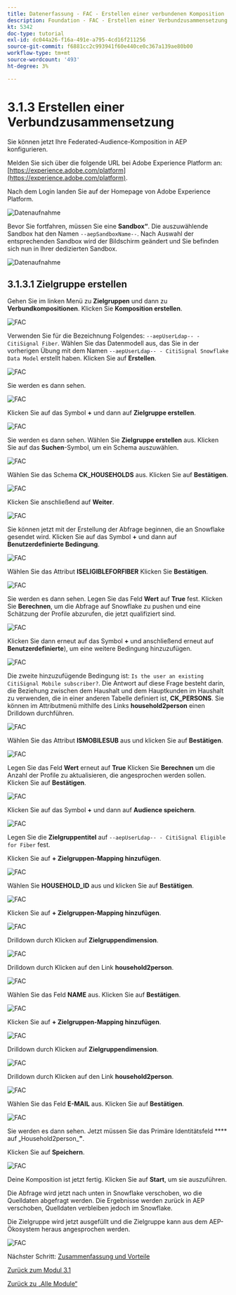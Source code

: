 ```yaml
---
title: Datenerfassung - FAC - Erstellen einer verbundenen Komposition
description: Foundation - FAC - Erstellen einer Verbundzusammensetzung
kt: 5342
doc-type: tutorial
exl-id: dc044a26-f16a-491e-a795-4cd16f211256
source-git-commit: f6881cc2c993941f60e440ce0c367a139ae80b00
workflow-type: tm+mt
source-wordcount: '493'
ht-degree: 3%

---
```


# 3.1.3 Erstellen einer Verbundzusammensetzung

Sie können jetzt Ihre Federated-Audience-Komposition in AEP konfigurieren.

Melden Sie sich über die folgende URL bei Adobe Experience Platform an: [https://experience.adobe.com/platform](https://experience.adobe.com/platform).

Nach dem Login landen Sie auf der Homepage von Adobe Experience Platform.

![Datenaufnahme](./images/home.png)

Bevor Sie fortfahren, müssen Sie eine **Sandbox“**. Die auszuwählende Sandbox hat den Namen ``--aepSandboxName--``. Nach Auswahl der entsprechenden Sandbox wird der Bildschirm geändert und Sie befinden sich nun in Ihrer dedizierten Sandbox.

![Datenaufnahme](./images/sb1.png)

## 3.1.3.1 Zielgruppe erstellen

Gehen Sie im linken Menü zu **Zielgruppen** und dann zu **Verbundkompositionen**. Klicken Sie **Komposition erstellen**.

![FAC](./images/fedcomp1.png)

Verwenden Sie für die Bezeichnung Folgendes: `--aepUserLdap-- - CitiSignal Fiber`. Wählen Sie das Datenmodell aus, das Sie in der vorherigen Übung mit dem Namen `--aepUserLdap-- - CitiSignal Snowflake Data Model` erstellt haben. Klicken Sie auf **Erstellen**.

![FAC](./images/fedcomp2.png)

Sie werden es dann sehen.

![FAC](./images/fedcomp3.png)

Klicken Sie auf das Symbol **+** und dann auf **Zielgruppe erstellen**.

![FAC](./images/fedcomp4.png)

Sie werden es dann sehen. Wählen Sie **Zielgruppe erstellen** aus. Klicken Sie auf das **Suchen**-Symbol, um ein Schema auszuwählen.

![FAC](./images/fedcomp5.png)

Wählen Sie das Schema **CK_HOUSEHOLDS** aus. Klicken Sie auf **Bestätigen**.

![FAC](./images/fedcomp6.png)

Klicken Sie anschließend auf **Weiter**.

![FAC](./images/fedcomp7.png)

Sie können jetzt mit der Erstellung der Abfrage beginnen, die an Snowflake gesendet wird. Klicken Sie auf das Symbol **+** und dann auf **Benutzerdefinierte Bedingung**.

![FAC](./images/fedcomp8.png)

Wählen Sie das Attribut **ISELIGIBLEFORFIBER** Klicken Sie **Bestätigen**.

![FAC](./images/fedcomp9.png)

Sie werden es dann sehen. Legen Sie das Feld **Wert** auf **True** fest. Klicken Sie **Berechnen**, um die Abfrage auf Snowflake zu pushen und eine Schätzung der Profile abzurufen, die jetzt qualifiziert sind.

![FAC](./images/fedcomp10.png)

Klicken Sie dann erneut auf das Symbol **+** und anschließend erneut auf **Benutzerdefinierte**), um eine weitere Bedingung hinzuzufügen.

![FAC](./images/fedcomp11.png)

Die zweite hinzuzufügende Bedingung ist: `Is the user an existing CitiSignal Mobile subscriber?`. Die Antwort auf diese Frage besteht darin, die Beziehung zwischen dem Haushalt und dem Hauptkunden im Haushalt zu verwenden, die in einer anderen Tabelle definiert ist, **CK_PERSONS**. Sie können im Attributmenü mithilfe des Links **household2person** einen Drilldown durchführen.

![FAC](./images/fedcomp12.png)

Wählen Sie das Attribut **ISMOBILESUB** aus und klicken Sie auf **Bestätigen**.

![FAC](./images/fedcomp13.png)

Legen Sie das Feld **Wert** erneut auf **True** Klicken Sie **Berechnen** um die Anzahl der Profile zu aktualisieren, die angesprochen werden sollen. Klicken Sie auf **Bestätigen**.

![FAC](./images/fedcomp14.png)

Klicken Sie auf das Symbol **+** und dann auf **Audience speichern**.

![FAC](./images/fedcomp15.png)

Legen Sie die **Zielgruppentitel** auf `--aepUserLdap-- - CitiSignal Eligible for Fiber` fest.

Klicken Sie auf **+ Zielgruppen-Mapping hinzufügen**.

![FAC](./images/fedcomp16.png)

Wählen Sie **HOUSEHOLD_ID** aus und klicken Sie auf **Bestätigen**.

![FAC](./images/fedcomp17.png)

Klicken Sie auf **+ Zielgruppen-Mapping hinzufügen**.

![FAC](./images/fedcomp18.png)

Drilldown durch Klicken auf **Zielgruppendimension**.

![FAC](./images/fedcomp18a.png)

Drilldown durch Klicken auf den Link **household2person**.

![FAC](./images/fedcomp18b.png)

Wählen Sie das Feld **NAME** aus. Klicken Sie auf **Bestätigen**.

![FAC](./images/fedcomp18c.png)

Klicken Sie auf **+ Zielgruppen-Mapping hinzufügen**.

![FAC](./images/fedcomp20.png)

Drilldown durch Klicken auf **Zielgruppendimension**.

![FAC](./images/fedcomp20a.png)

Drilldown durch Klicken auf den Link **household2person**.

![FAC](./images/fedcomp20b.png)

Wählen Sie das Feld **E-MAIL** aus. Klicken Sie auf **Bestätigen**.

![FAC](./images/fedcomp20c.png)

Sie werden es dann sehen. Jetzt müssen Sie das Primäre Identitätsfeld **** auf „Household2person_**&quot;**.

Klicken Sie auf **Speichern**.

![FAC](./images/fedcomp21.png)

Deine Komposition ist jetzt fertig. Klicken Sie auf **Start**, um sie auszuführen.

Die Abfrage wird jetzt nach unten in Snowflake verschoben, wo die Quelldaten abgefragt werden. Die Ergebnisse werden zurück in AEP verschoben, Quelldaten verbleiben jedoch im Snowflake.

Die Zielgruppe wird jetzt ausgefüllt und die Zielgruppe kann aus dem AEP-Ökosystem heraus angesprochen werden.

![FAC](./images/fedcomp22.png)

Nächster Schritt: [Zusammenfassung und Vorteile](./summary.md)

[Zurück zum Modul 3.1](./fac.md)

[Zurück zu „Alle Module“](../../../overview.md)
